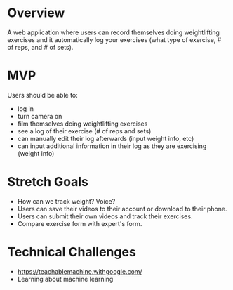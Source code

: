 # Overview
A web application where users can record themselves doing weightlifting exercises and it automatically log your exercises (what type of exercise, # of reps, and # of sets).

# MVP
Users should be able to:
- log in
- turn camera on
- film themselves doing weightlifting exercises
- see a log of their exercise (# of reps and sets)
- can manually edit their log afterwards (input weight info, etc)
- can input additional information in their log as they are exercising (weight info)


# Stretch Goals
- How can we track weight? Voice?
- Users can save their videos to their account or download to their phone.
- Users can submit their own videos and track their exercises.
- Compare exercise form with expert's form.

# Technical Challenges
- https://teachablemachine.withgoogle.com/ 
- Learning about machine learning
